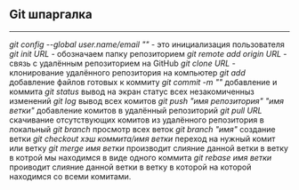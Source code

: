 ## Git шпаргалка
---
_git config --global user.name/email ""_ - это инициализация пользователя
_git init URL_ - обозначаем папку репозиторием
_git remote add origin URL_ - связь с удалённым репозиторием на GitHub
_git clone URL_ - клонирование удалённого репозитория на компьютер
_git add_ добавление файлов готовых к коммиту
_git commit -m ""_ добавление и коммита
_git status_ вывод на экран статус всех незакомиченныз изменений
_git log_ вывод всех комитов
_git push "имя репозитория" "имя ветки"_ добавление комитов в удалённый репозиторий
_git pull URL_ скачивание отсутствующих комитов из удалённого репозитория в локальный 
_git branch_ просмотр всех веток
_git branch "имя"_ создание ветки
_git checkout хэш коммита/имя ветки_ переход на нужный комит или ветку
_git merge имя ветки_ производит слияние данной ветки в ветку в котрой мы находимся в виде одного коммита
_git rebase имя ветки_ проиводит слияние данной ветки в ветку в которой на которой находимся со всеми комитами.
